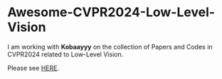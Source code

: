 # Awesome-CVPR2024-Low-Level-Vision

I am working with **Kobaayyy** on the collection of Papers and Codes in CVPR2024 related to Low-Level Vision.

Please see [HERE](https://github.com/Kobaayyy/Awesome-CVPR2024-CVPR2021-CVPR2020-Low-Level-Vision/blob/master/CVPR2024.md).

<!--
A Collection of Papers and Codes in CVPR2024 related to Low-Level Vision

**[In Construction]** If you find some missing papers or typos, feel free to pull issues or requests.

A similar collection can be found in [Here](https://github.com/Kobaayyy/Awesome-CVPR2024-CVPR2021-CVPR2020-Low-Level-Vision)

## Related collections for low-level vision
- [Awesome-CVPR2023-Low-Level-Vision](https://github.com/DarrenPan/Awesome-CVPR2024-Low-Level-Vision/blob/main/CVPR2023-Low-Level-Vision.md)
- [Awesome-CVPR2022-Low-Level-Vision](https://github.com/DarrenPan/Awesome-CVPR2024-Low-Level-Vision/blob/main/CVPR2022-Low-Level-Vision.md)
- [Awesome-ICCV2023/2021-Low-Level-Vision](https://github.com/DarrenPan/Awesome-ICCV2023-Low-Level-Vision)
- [Awesome-NeurIPS2023-2021-Low-Level-Vision](https://github.com/DarrenPan/Awesome-NeurIPS2023-Low-Level-Vision)
- [Awesome-AAAI2023/2022-Low-Level-Vision](https://github.com/DarrenPan/Awesome-AAAI2023-Low-Level-Vision)
- [Awesome-ECCV2022-Low-Level-Vision](https://github.com/DarrenPan/Awesome-ECCV2022-Low-Level-Vision)

## Overview

- [Image Restoration](#image-restoration)
  - [Video Restoration](#video-restoration)

- [Super Resolution](#super-resolution)
  - [Image Super Resolution](#image-super-resolution)
  - [Video Super Resolution](#video-super-resolution)
- [Image Rescaling](#image-rescaling)

- [Denoising](#denoising)
  - [Image Denoising](#image-denoising)

- [Deblurring](#deblurring)
  - [Image Deblurring](#image-deblurring)
  - [Video Deblurring](#video-deblurring)

- [Deraining](#deraining)

- [Dehazing](#dehazing)

- [HDR Imaging / Multi-Exposure Image Fusion](#hdr-imaging--multi-exposure-image-fusion)

- [Frame Interpolation](#frame-interpolation)

- [Image Enhancement](#image-enhancement)
  - [Low-Light Image Enhancement](#low-light-image-enhancement)

- [Image Harmonization](#image-harmonizationcomposition)

- [Image Completion/Inpainting](#image-completioninpainting)

- [Image Matting](#image-matting)

- [Image Compression](#image-compression)

- [Image Quality Assessment](#image-quality-assessment)

- [Style Transfer](#style-transfer)

- [Image Editing](#image-editing)

- [Image Generation/Synthesis/ Image-to-Image Translation](#image-generationsynthesis--image-to-image-translation)
  - [Video Generation](#video-generation)

- [Others](#others)


<a name="ImageRetoration"></a>
# Image Restoration



## Image Reconstruction

**HIR-Diff: Unsupervised Hyperspectral Image Restoration Via Improved Diffusion Models**
- Paper: https://arxiv.org/abs/2402.15865
- Code: https://github.com/LiPang/HIRDiff



<a name="BurstRestoration"></a>
## Burst Restoration



<a name="VideoRestoration"></a>
## Video Restoration

**Genuine Knowledge from Practice: Diffusion Test-Time Adaptation for Video Adverse Weather Removal**
- Paper:
- Code: https://github.com/scott-yjyang/DiffTTA

[[Back-to-Overview](#overview)]

<a name="SuperResolution"></a>
# Super Resolution
<a name="ImageSuperResolution"></a>
## Image Super Resolution

**CAMixerSR: Only Details Need More “Attention”**
- Paper: https://arxiv.org/abs/2402.19289
- Code: https://github.com/icandle/CAMixerSR

**SinSR: Diffusion-Based Image Super-Resolution in a Single Step**
- Paper：https://github.com/wyf0912/SinSR/blob/main/main.pdf
- Code: https://github.com/wyf0912/SinSR 

<a name="VideoSuperResolution"></a>
## Video Super Resolution

**FMA-Net: Flow-Guided Dynamic Filtering and Iterative Feature Refinement with Multi-Attention for Joint Video Super-Resolution and Deblurring**
- Paper: https://arxiv.org/abs/2401.03707
- Code: https://github.com/KAIST-VICLab/FMA-Net

**Enhancing Video Super-Resolution via Implicit Resampling-based Alignment**
- Paper: https://arxiv.org/abs/2305.00163
- Code: https://github.com/kai422/IART

[[Back-to-Overview](#overview)]

<a name="Rescaling"></a>
# Image Rescaling



[[Back-to-Overview](#overview)]

<a name="Denoising"></a>
# Denoising

<a name="ImageDenoising"></a>
## Image Denoising
## Video Denoising

[[Back-to-Overview](#overview)]

<a name="Deblurring"></a>
# Deblurring
<a name="ImageDeblurring"></a>
## Image Deblurring


<a name="VideoDeblurring"></a>
## Video Deblurring

**FMA-Net: Flow-Guided Dynamic Filtering and Iterative Feature Refinement with Multi-Attention for Joint Video Super-Resolution and Deblurring**
- Paper: https://arxiv.org/abs/2401.03707
- Code: https://github.com/KAIST-VICLab/FMA-Net

**Blur-aware Spatio-temporal Sparse Transformer for Video Deblurring**
- Paper:
- Code: https://github.com/huicongzhang/BSSTNet

[[Back-to-Overview](#overview)]

<a name="Deraining"></a>
# Deraining



[[Back-to-Overview](#overview)]

<a name="Dehazing"></a>
# Dehazing


 [[Back-to-Overview](#overview)]

 <a name="HDR"></a>
# HDR Imaging / Multi-Exposure Image Fusion


[[Back-to-Overview](#overview)]

<a name="FrameInterpolation"></a>
# Frame Interpolation



[[Back-to-Overview](#overview)]

<a name="Enhancement"></a>
# Image Enhancement 



[[Back-to-Overview](#overview)]

<a name="Harmonization"></a>
# Image Harmonization/Composition 


[[Back-to-Overview](#overview)]

<a name="Inpainting"></a>
# Image Completion/Inpainting 


[[Back-to-Overview](#overview)]

<a name="Matting"></a>
# Image Matting


[[Back-to-Overview](#overview)]

<a name="ImageCompression"></a>
# Image Compression


## Video Compression



[[Back-to-Overview](#overview)]

<a name="ImageQualityAssessment"></a>
# Image Quality Assessment


[[Back-to-Overview](#overview)]

<a name="StyleTransfer"></a>
# Style Transfer


[[Back-to-Overview](#overview)]

<a name="ImageEditing"></a>
# Image Editing

**PAIR-Diffusion: A Comprehensive Multimodal Object-Level Image Editor**
- Paper: https://arxiv.org/abs/2303.17546
- Code: https://github.com/Picsart-AI-Research/PAIR-Diffusion

**Inversion-Free Image Editing with Natural Language**
- Paper:
- Code: https://github.com/sled-group/InfEdit

**Focus on Your Instruction: Fine-grained and Multi-instruction Image Editing by Attention Modulation**
- Paper: https://arxiv.org/abs/2312.10113
- Code: https://github.com/guoqincode/Focus-on-Your-Instruction

**Edit One for All: Interactive Batch Image Editing**
- Paper: https://arxiv.org/abs/2401.10219
- Code: https://github.com/thaoshibe/edit-one-for-all

**MACE: Mass Concept Erasure in Diffusion Models**
- Paper: 
- Code: https://github.com/Shilin-LU/MACE

## Video Editing

**VidToMe: Video Token Merging for Zero-Shot Video Editing**
- Paper: https://arxiv.org/abs/2312.10656
- Code: https://github.com/VISION-SJTU/VidToMe

[[Back-to-Overview](#overview)]

<a name=ImageGeneration></a>
# Image Generation/Synthesis / Image-to-Image Translation
## Text-to-Image / Text Guided / Multi-Modal

**PIA: Your Personalized Image Animator via Plug-and-Play Modules in Text-to-Image Models**
- Paper: https://github.com/open-mmlab/PIA
- Code: https://arxiv.org/abs/2312.13964

**SVGDreamer: Text Guided SVG Generation with Diffusion Model**
- Paper: https://arxiv.org/abs/2312.16476
- Code: https://github.com/ximinng/SVGDreamer

**ECLIPSE: Revisiting the Text-to-Image Prior for Efficient Image Generation**
- Paper: https://arxiv.org/abs/2312.04655
- Code: https://github.com/eclipse-t2i/eclipse-inference

**Intelligent Grimm -- Open-ended Visual Storytelling via Latent Diffusion Models**
- Paper: https://arxiv.org/abs/2306.00973
- Code: https://github.com/haoningwu3639/StoryGen

**DreamMatcher: Appearance Matching Self-Attention for Semantically-Consistent Text-to-Image Personalization**
- Paper: https://arxiv.org/abs/2402.09812
- Code: https://github.com/KU-CVLAB/DreamMatcher

**InstanceDiffusion: Instance-level Control for Image Generation**
- Paper: https://arxiv.org/abs/2402.03290
- Code: https://github.com/frank-xwang/InstanceDiffusion

**InteractDiffusion: Interaction-Control for Text-to-Image Diffusion Model**
- Paper: https://arxiv.org/abs/2312.05849
- Code: https://github.com/jiuntian/interactdiffusion?tab=readme-ov-file

## Image-to-Image / Image Guided

**Coarse-to-Fine Latent Diffusion for Pose-Guided Person Image Synthesis**
- Paper: https://github.com/YanzuoLu/CFLD
- Code: https://arxiv.org/abs/2402.18078


## Others for image generation

**Residual Denoising Diffusion Models**
- Paper: https://arxiv.org/abs/2308.13712
- Code: https://github.com/nachifur/RDDM

**DemoFusion: Democratising High-Resolution Image Generation With No $$$**
- Paper: https://arxiv.org/abs/2311.16973
- Code: https://github.com/PRIS-CV/DemoFusion

**ElasticDiffusion: Training-free Arbitrary Size Image Generation**
- Paper: https://arxiv.org/abs/2311.18822
- Code: https://github.com/MoayedHajiAli/ElasticDiffusion-official

**DeepCache: Accelerating Diffusion Models for Free**
- Paper: https://arxiv.org/abs/2312.00858
- Code: https://github.com/horseee/DeepCache

<a name="VideoGeneration"></a>
## Video Generation

**MagicAnimate: Temporally Consistent Human Image Animation using Diffusion Model**
- Paper: https://arxiv.org/abs/2311.16498
- Code: https://github.com/magic-research/magic-animate

**VMC: Video Motion Customization using Temporal Attention Adaption for Text-to-Video Diffusion Models**
- Paper: https://arxiv.org/abs/2312.00845
- Code: https://github.com/HyeonHo99/Video-Motion-Customization

**EvalCrafter: Benchmarking and Evaluating Large Video Generation Models**
- Paper: https://arxiv.org/abs/2310.11440 
- Code: https://github.com/evalcrafter/EvalCrafter

## Talking Head Generation

**SyncTalk: The Devil is in the Synchronization for Talking Head Synthesis**
- Paper: https://arxiv.org/abs/2311.17590
- Code: https://github.com/ZiqiaoPeng/SyncTalk

[[Back-to-Overview](#overview)]

<a name="Others"></a>
# Others

**Q-Instruct: Improving Low-level Visual Abilities for Multi-modality Foundation Models**
- Paper: https://arxiv.org/abs/2311.06783
- Code: https://github.com/Q-Future/Q-Instruct


-->
